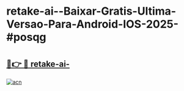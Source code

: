 # retake-ai--Baixar-Gratis-Ultima-Versao-Para-Android-IOS-2025-#posqg

# <h2><a href="https://ainizakaria.my?title=retake-ai-&ref=22M">🔗👉 🔴 retake-ai-</a></h2>

[![acn](https://github.com/user-attachments/assets/0f9c940e-d8b0-45ae-aac7-cd30a18b3e1c)](https://ainizakaria.my?title=retake-ai-&ref=22M)

